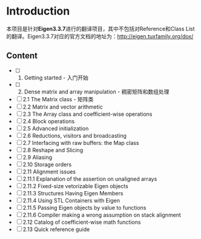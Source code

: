 # Introduction

本项目是针对**Eigen3.3.7**进行的翻译项目，其中不包括对Reference和Class List的翻译。Eigen3.3.7对应的官方文档的地址为：http://eigen.tuxfamily.org/dox/

## Content

- [ ] 1. Getting started - 入门开始
- [ ] 2. Dense matrix and array manipulation - 稠密矩阵和数组处理
- [ ] 2.1 The Matrix class - 矩阵类
- [ ] 2.2 Matrix and vector arithmetic
- [ ] 2.3 The Array class and coefficient-wise operations
- [ ] 2.4 Block operations
- [ ] 2.5 Advanced initialization 
- [ ] 2.6 Reductions, visitors and broadcasting
- [ ] 2.7 Interfacing with raw buffers: the Map class
- [ ] 2.8 Reshape and Slicing
- [ ] 2.9 Aliasing
- [ ] 2.10 Storage orders
- [ ] 2.11 Alignment issues
- [ ] 2.11.1 Explanation of the assertion on unaligned arrays
- [ ] 2.11.2 Fixed-size vetorizable Eigen objects
- [ ] 2.11.3 Structures Having Eigen Members
- [ ] 2.11.4 Using STL Containers with Eigen
- [ ] 2.11.5 Passing Eigen objects by value to functions
- [ ] 2.11.6 Compiler making a wrong assumption on stack alignment
- [ ] 2.12 Catalog of coefficient-wise math functions
- [ ] 2.13 Quick reference guide
